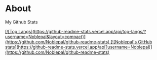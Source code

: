 # About
My Github Stats

<a href="https://github.com/anuraghazra/github-readme-stats">
  [![Top Langs](https://github-readme-stats.vercel.app/api/top-langs/?username=Noblepal&layout=compact)](https://github.com/Noblepal/github-readme-stats)
</a>
<a href="https://github.com/anuraghazra/convoychat">
  [![Noblepal's GitHub stats](https://github-readme-stats.vercel.app/api?username=Noblepal)](https://github.com/Noblepal/github-readme-stats)
</a>




